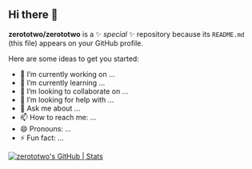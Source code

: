## Hi there 👋


**zerototwo/zerototwo** is a ✨ _special_ ✨ repository because its `README.md` (this file) appears on your GitHub profile.

Here are some ideas to get you started:

- 🔭 I’m currently working on ...
- 🌱 I’m currently learning ...
- 👯 I’m looking to collaborate on ...
- 🤔 I’m looking for help with ...
- 💬 Ask me about ...
- 📫 How to reach me: ...
- 😄 Pronouns: ...
- ⚡ Fun fact: ...


[![zerototwo's GitHub | Stats](https://stats.quine.sh/zerototwo/github?theme=dark)](https://quine.sh?utm_source=widgets&utm_campaign=zerototwo)